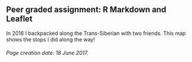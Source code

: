 ## Peer graded assignment: R Markdown and Leaflet

In 2016 I backpacked along the Trans-Siberian with two friends. This map shows the stops I did along the way!



###### Page creation date: 18 June 2017. 
